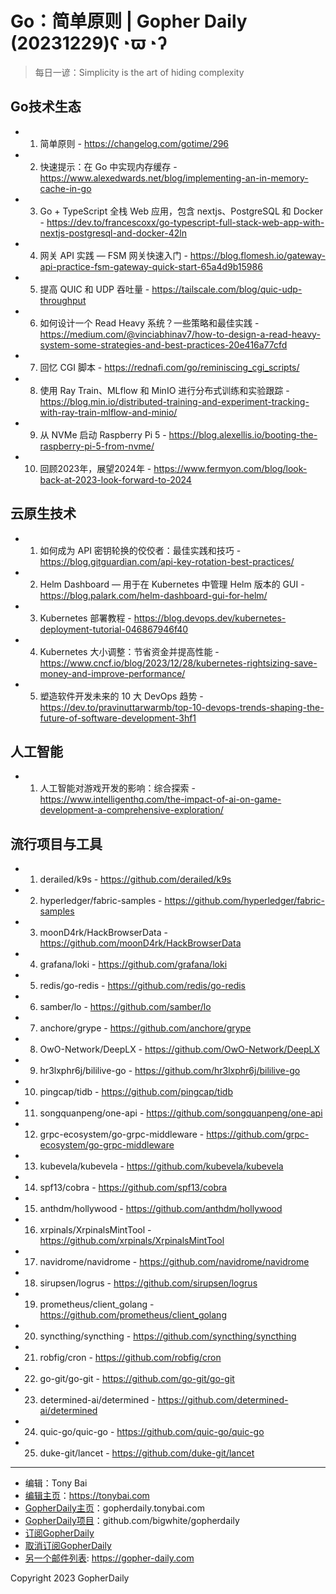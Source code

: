 # Go：简单原则 | Gopher Daily (20231229)ʕ◔ϖ◔ʔ

>每日一谚：Simplicity is the art of hiding complexity

## Go技术生态


- 1. 简单原则 - https://changelog.com/gotime/296

- 2. 快速提示：在 Go 中实现内存缓存 - https://www.alexedwards.net/blog/implementing-an-in-memory-cache-in-go

- 3. Go &#43; TypeScript 全栈 Web 应用，包含 nextjs、PostgreSQL 和 Docker - https://dev.to/francescoxx/go-typescript-full-stack-web-app-with-nextjs-postgresql-and-docker-42ln

- 4. 网关 API 实践 — FSM 网关快速入门 - https://blog.flomesh.io/gateway-api-practice-fsm-gateway-quick-start-65a4d9b15986

- 5. 提高 QUIC 和 UDP 吞吐量 - https://tailscale.com/blog/quic-udp-throughput

- 6. 如何设计一个 Read Heavy 系统？一些策略和最佳实践 - https://medium.com/@vinciabhinav7/how-to-design-a-read-heavy-system-some-strategies-and-best-practices-20e416a77cfd

- 7. 回忆 CGI 脚本 - https://rednafi.com/go/reminiscing_cgi_scripts/

- 8. 使用 Ray Train、MLflow 和 MinIO 进行分布式训练和实验跟踪 - https://blog.min.io/distributed-training-and-experiment-tracking-with-ray-train-mlflow-and-minio/

- 9. 从 NVMe 启动 Raspberry Pi 5 - https://blog.alexellis.io/booting-the-raspberry-pi-5-from-nvme/

- 10. 回顾2023年，展望2024年 - https://www.fermyon.com/blog/look-back-at-2023-look-forward-to-2024


## 云原生技术


- 1. 如何成为 API 密钥轮换的佼佼者：最佳实践和技巧 - https://blog.gitguardian.com/api-key-rotation-best-practices/

- 2. Helm Dashboard — 用于在 Kubernetes 中管理 Helm 版本的 GUI - https://blog.palark.com/helm-dashboard-gui-for-helm/

- 3. Kubernetes 部署教程 - https://blog.devops.dev/kubernetes-deployment-tutorial-046867946f40

- 4. Kubernetes 大小调整：节省资金并提高性能 - https://www.cncf.io/blog/2023/12/28/kubernetes-rightsizing-save-money-and-improve-performance/

- 5. 塑造软件开发未来的 10 大 DevOps 趋势 - https://dev.to/pravinuttarwarmb/top-10-devops-trends-shaping-the-future-of-software-development-3hf1


## 人工智能


- 1. 人工智能对游戏开发的影响：综合探索 - https://www.intelligenthq.com/the-impact-of-ai-on-game-development-a-comprehensive-exploration/


## 流行项目与工具


- 1. derailed/k9s - https://github.com/derailed/k9s

- 2. hyperledger/fabric-samples - https://github.com/hyperledger/fabric-samples

- 3. moonD4rk/HackBrowserData - https://github.com/moonD4rk/HackBrowserData

- 4. grafana/loki - https://github.com/grafana/loki

- 5. redis/go-redis - https://github.com/redis/go-redis

- 6. samber/lo - https://github.com/samber/lo

- 7. anchore/grype - https://github.com/anchore/grype

- 8. OwO-Network/DeepLX - https://github.com/OwO-Network/DeepLX

- 9. hr3lxphr6j/bililive-go - https://github.com/hr3lxphr6j/bililive-go

- 10. pingcap/tidb - https://github.com/pingcap/tidb

- 11. songquanpeng/one-api - https://github.com/songquanpeng/one-api

- 12. grpc-ecosystem/go-grpc-middleware - https://github.com/grpc-ecosystem/go-grpc-middleware

- 13. kubevela/kubevela - https://github.com/kubevela/kubevela

- 14. spf13/cobra - https://github.com/spf13/cobra

- 15. anthdm/hollywood - https://github.com/anthdm/hollywood

- 16. xrpinals/XrpinalsMintTool - https://github.com/xrpinals/XrpinalsMintTool

- 17. navidrome/navidrome - https://github.com/navidrome/navidrome

- 18. sirupsen/logrus - https://github.com/sirupsen/logrus

- 19. prometheus/client_golang - https://github.com/prometheus/client_golang

- 20. syncthing/syncthing - https://github.com/syncthing/syncthing

- 21. robfig/cron - https://github.com/robfig/cron

- 22. go-git/go-git - https://github.com/go-git/go-git

- 23. determined-ai/determined - https://github.com/determined-ai/determined

- 24. quic-go/quic-go - https://github.com/quic-go/quic-go

- 25. duke-git/lancet - https://github.com/duke-git/lancet


----

- 编辑：Tony Bai
- [编辑主页](https://tonybai.com)：https://tonybai.com
- [GopherDaily主页](https://gopherdaily.tonybai.com)：gopherdaily.tonybai.com
- [GopherDaily项目](https://github.com/bigwhite/gopherdaily)：github.com/bigwhite/gopherdaily
- [订阅GopherDaily](https://gopherdaily.tonybai.com/subscribe)
- [取消订阅GopherDaily](https://gopherdaily.tonybai.com/unsubscribe)
- [另一个邮件列表](https://gopher-daily.com): https://gopher-daily.com

Copyright 2023 GopherDaily
